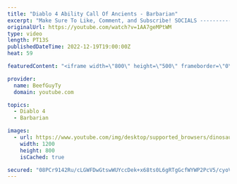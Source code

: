 ```yaml
---
title: "Diablo 4 Ability Call Of Ancients - Barbarian"
excerpt: "Make Sure To Like, Comment, and Subscribe! SOCIALS ---------------------------------------------- Join Our ..."
originalUrl: https://youtube.com/watch?v=1AA7geMPtWM
type: video
length: PT13S
publishedDateTime: 2022-12-19T19:00:00Z
heat: 59

featuredContent: "<iframe width=\"800\" height=\"500\" frameborder=\"0\" src=\"https://www.youtube.com/embed/1AA7geMPtWM\" allow=\"accelerometer; autoplay; encrypted-media; gyroscope; picture-in-picture\" allowfullscreen></iframe>"

provider:
  name: BeefGuyTy
  domain: youtube.com

topics:
  - Diablo 4
  - Barbarian

images:
  - url: https://www.youtube.com/img/desktop/supported_browsers/dinosaur.png
    width: 1200
    height: 800
    isCached: true

secured: "08PCr9142Ru/cLGWFDwGtswWUYccDek+x68ts0L6gRTgGcfWYWP2PcV5/cyoVZVD4ZX4rsIEamHFuCrxjP1jYEMQFALJTlQCYk/Nl2ZLGnExp7K87D3bgy4hT1YQm0Ka08nL/8mlus2Bi9TMrU5KTXUsUxRgAGgAsZljTCH94lju9JSC93q9RAI6k0qKZwS8qJLdlr/62zccHKjnshLM2Ei/Qt5r1OGM0XJxMQLevDDX2DaFshtMA6EDZpKBZcQFcgVGlXPrs5Jd5B6PA8I3H/bo5mb/NGUsKS2bjOROVHlvVdyJHlNYZp8myfCl1blWcbkgNlLbE3OSqus+BH0WsVZcIRJV7LH9q3Rg6kcSsz1X4tXLN/VXC+b7D9i7uDM8HNn/nNtwiXQMI8bApfWAUBsQnXf0o6LhgHpKhnzxzMk=;kkuW+t7UK3amU9fWrHD9/A=="
---
```


